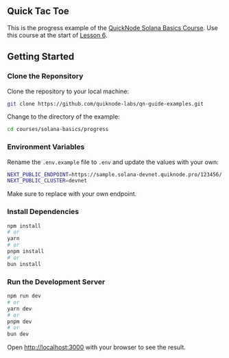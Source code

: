 ## Quick Tac Toe

This is the progress example of the [QuickNode Solana Basics Course](https://www.quicknode.com/courses/solana/solana-basics/overview). 
Use this course at the start of [Lesson 6](https://www.quicknode.com/courses/solana/solana-basics/ui/setup).

## Getting Started

### Clone the Reponsitory

Clone the repository to your local machine:
```sh
git clone https://github.com/quiknode-labs/qn-guide-examples.git
```
Change to the directory of the example:
```sh
cd courses/solana-basics/progress
```

### Environment Variables

Rename the `.env.example` file to `.env` and update the values with your own:

```sh
NEXT_PUBLIC_ENDPOINT=https://sample.solana-devnet.quiknode.pro/123456/
NEXT_PUBLIC_CLUSTER=devnet
```
Make sure to replace with your own endpoint.

### Install Dependencies

```bash
npm install
# or
yarn
# or
pnpm install
# or
bun install
```

### Run the Development Server

```bash
npm run dev
# or
yarn dev
# or
pnpm dev
# or
bun dev
```

Open [http://localhost:3000](http://localhost:3000) with your browser to see the result.
